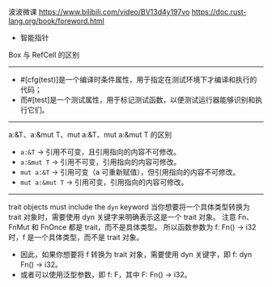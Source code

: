 波波微课
https://www.bilibili.com/video/BV13d4y197vo
https://doc.rust-lang.org/book/foreword.html

- 智能指针

Box<T> 与 RefCell<T> 的区别

---

- #[cfg(test)]是一个编译时条件属性，用于指定在测试环境下才编译和执行的代码；
- 而#[test]是一个测试属性，用于标记测试函数，以便测试运行器能够识别和执行它们。

---

a:&T、a:&mut T、mut a:&T、mut a:&mut T 的区别

- `a:&T` -> 引用不可变，且引用指向的内容不可修改。
- `a:&mut T` -> 引用不可变，引用指向的内容可修改。
- `mut a:&T` -> 引用可变（a 可重新赋值），但引用指向的内容不可修改。
- `mut a:&mut T` -> 引用可变，引用指向的内容可修改。

---

trait objects must include the `dyn` keyword
当你想要将一个具体类型转换为 trait 对象时，需要使用 dyn 关键字来明确表示这是一个 trait 对象。
注意 Fn、FnMut 和 FnOnce 都是 trait，而不是具体类型。
所以函数参数为 f: Fn() -> i32 时，f 是一个具体类型，而不是 trait 对象。

- 因此，如果你想要将 f 转换为 trait 对象，需要使用 dyn 关键字，即 f: dyn Fn() -> i32。
- 或者可以使用泛型参数，即 f: F，其中 F: Fn() -> i32。

